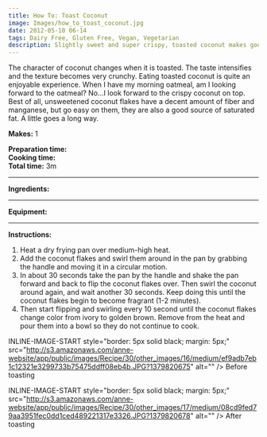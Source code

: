 ```yaml
---
title: How To: Toast Coconut
image: Images/how_to_toast_coconut.jpg
date: 2012-05-10 06-14
tags: Dairy Free, Gluten Free, Vegan, Vegetarian
description: Slightly sweet and super crispy, toasted coconut makes good food great! Try it atop oatmeal, fresh fruit, salad, cupcakes or even chicken.
---
```

The character of coconut changes when it is toasted. The taste intensifies and the texture becomes very crunchy. Eating toasted coconut is quite an enjoyable experience. When I have my morning oatmeal, am I looking forward to the oatmeal? No...I look forward to the crispy coconut on top. Best of all, unsweetened coconut flakes have a decent amount of fiber and manganese, but go easy on them, they are also a good source of saturated fat. A little goes a long way.  


**Makes:** 1

**Preparation time:**   
**Cooking time:**   
**Total time:** 3m

---

**Ingredients:**



---

**Equipment:** 

---

**Instructions:**

1. Heat a dry frying pan over medium-high heat. 
1. Add the coconut flakes and swirl them around in the pan by grabbing the handle and moving it in a circular motion. 
1. In about 30 seconds take the pan by the handle and shake the pan forward and back to flip the coconut flakes over. Then swirl the coconut around again, and wait another 30 seconds. Keep doing this until the coconut flakes begin to become fragrant (1-2 minutes). 
1. Then start flipping and swirling every 10 second until the coconut flakes change color from ivory to golden brown. Remove from the heat and pour them into a bowl so they do not continue to cook. 


INLINE-IMAGE-START style="border: 5px solid black; margin: 5px;" src="http://s3.amazonaws.com/anne-website/app/public/images/Recipe/30/other_images/16/medium/ef9adb7eb1c12321e3299733b75475ddff08eb4b.JPG?1379820675" alt="" /> Before toasting   

INLINE-IMAGE-START style="border: 5px solid black; margin: 5px;" src="http://s3.amazonaws.com/anne-website/app/public/images/Recipe/30/other_images/17/medium/08cd9fed79aa3951fec0dd1ced489221317e3326.JPG?1379820678" alt="" /> After toasting  
